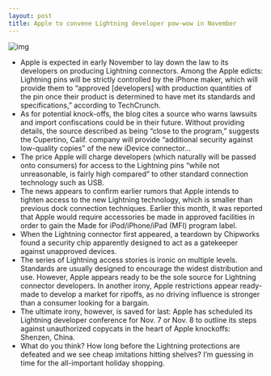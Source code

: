 ```yaml
---
layout: post
title: Apple to convene Lightning developer pow-wow in November
---
```

![img](http://media.idownloadblog.com/wp-content/uploads/2012/10/apple-lightning-iphone-5.jpg)
* Apple is expected in early November to lay down the law to its developers on producing Lightning connectors. Among the Apple edicts: Lightning pins will be strictly controlled by the iPhone maker, which will provide them to “approved [developers] with production quantities of the pin once their product is determined to have met its standards and specifications,” according to TechCrunch.
* As for potential knock-offs, the blog cites a source who warns lawsuits and import confiscations could be in their future. Without providing details, the source described as being “close to the program,” suggests the Cupertino, Calif. company will provide “additional security against low-quality copies” of the new iDevice connector…
* The price Apple will charge developers (which naturally will be passed onto consumers) for access to the Lightning pins “while not unreasonable, is fairly high compared” to other standard connection technology such as USB.
* The news appears to confirm earlier rumors that Apple intends to tighten access to the new Lightning technology, which is smaller than previous dock connection techniques. Earlier this month, it was reported that Apple would require accessories be made in approved facilities in order to gain the Made for iPod/iPhone/iPad (MFI) program label.
* When the Lightning connector first appeared, a teardown by Chipworks found a security chip apparently designed to act as a gatekeeper against unapproved devices.
* The series of Lightning access stories is ironic on multiple levels. Standards are usually designed to encourage the widest distribution and use. However, Apple appears ready to be the sole source for Lightning connector developers. In another irony, Apple restrictions appear ready-made to develop a market for ripoffs, as no driving influence is stronger than a consumer looking for a bargain.
* The ultimate irony, however, is saved for last: Apple has scheduled its Lightning developer conference for Nov. 7 or Nov. 8 to outline its steps against unauthorized copycats in the heart of Apple knockoffs: Shenzen, China.
* What do you think? How long before the Lightning protections are defeated and we see cheap imitations hitting shelves? I’m guessing in time for the all-important holiday shopping.

